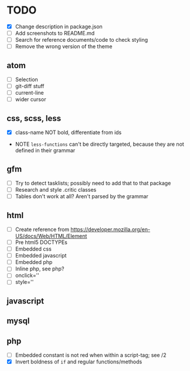 # TODO

- [x] Change description in package.json
- [ ] Add screenshots to README.md
- [ ] Search for reference documents/code to check styling
- [ ] Remove the wrong version of the theme

## atom

- [ ] Selection
- [ ] git-diff stuff
- [ ] current-line
- [ ] wider cursor

## css, scss, less

- [x] class-name NOT bold, differentiate from ids
- NOTE `less-functions` can't be directly targeted, because they are not defined in their grammar

## gfm

- [ ] Try to detect tasklists; possibly need to add that to that package
- [ ] Research and style .critic classes
- [ ] Tables don't work at all? Aren't parsed by the grammar

## html

- [ ] Create reference from https://developer.mozilla.org/en-US/docs/Web/HTML/Element
- [ ] Pre html5 DOCTYPEs
- [ ] Embedded css
- [ ] Embedded javascript
- [ ] Embedded php
- [ ] Inline php, see php?
- [ ] onclick=''
- [ ] style=''

## javascript

## mysql

## php

- [ ] Embedded constant is not red when within a script-tag; see /2
- [x] Invert boldness of `if` and regular functions/methods
